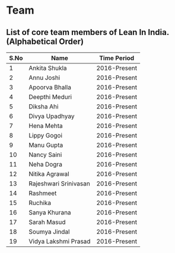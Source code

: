 # Team
## List of core team members of Lean In India. (Alphabetical Order)

| S.No | Name  | Time Period |
|------|-------|--------------|
|1|Ankita Shukla|2016-Present|
|2|Annu Joshi|2016-Present|
|3|Apoorva Bhalla|2016-Present|
|4|Deepthi Meduri|2016-Present|
|5|Diksha Ahi|2016-Present|
|6|Divya Upadhyay|2016-Present|
|7|Hena Mehta|2016-Present|
|8|Lippy Gogoi|2016-Present|
|9|Manu Gupta|2016-Present|
|10|Nancy Saini|2016-Present|
|11|Neha Dogra|2016-Present|
|12|Nitika Agrawal|2016-Present|
|13|Rajeshwari Srinivasan|2016-Present|
|14|Rashmeet|2016-Present|
|15|Ruchika|2016-Present|
|16|Sanya Khurana|2016-Present|
|17|Sarah Masud|2016-Present|
|18|Soumya Jindal|2016-Present|
|19|Vidya Lakshmi Prasad|2016-Present|


